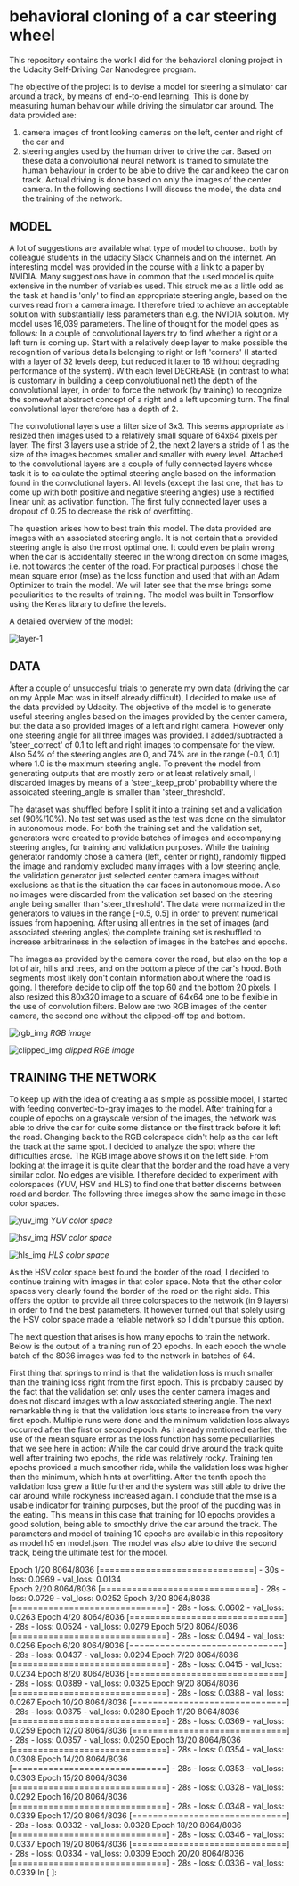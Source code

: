 # behavioral cloning of a car steering wheel

This repository contains the work I did for the behavioral cloning project in the Udacity Self-Driving Car Nanodegree program.

The objective of the project is to devise a model for steering a simulator car around a track, by means of end-to-end learning. This is done by measuring human behaviour while driving the simulator car around. The data provided are:
1) camera images of front looking cameras on the left, center and right of the car and 
2) steering angles used by the human driver to drive the car.
Based on these data a convolutional neural network is trained to simulate the human behaviour in order to be able to drive the car and keep the car on track. Actual driving is done based on only the images of the center camera. 
In the following sections I will discuss the model, the data and the training of the network.

## MODEL

A lot of suggestions are available what type of model to choose., both by colleague students in the udacity Slack Channels and on the internet. An interesting model was provided in the course with a link to a paper by NVIDIA. Many suggestions have in common that the used model is quite extensive in the number of variables used. This struck me as a little odd as the task at hand is 'only' to find an appropriate steering angle, based on the curves read from a camera image. I therefore tried to achieve an acceptable solution with substantially less parameters than e.g. the NVIDIA solution. My model uses 16,039 parameters. The line of thought for the model goes as follows: In a couple of convolutional layers try to find whether a right or a left turn is coming up. Start with a relatively deep layer to make possible the recognition of various details belonging to right or left 'corners' (I started with a layer of 32 levels deep, but reduced it later to 16 without degrading performance of the system). With each level DECREASE (in contrast to what is customary in building a deep convolutiuonal net) the depth of the convolutional layer, in order to force the network (by training) to recognize the somewhat abstract concept of a right and a left upcoming turn. The final convolutional layer therefore has a depth of 2.

The convolutional layers use a filter size of 3x3. This seems appropriate as I resized then images used to a relatively small square of 64x64 pixels per layer. The first 3 layers use a stride of 2, the next 2 layers a stride of 1 as the size of the images becomes smaller and smaller with every level. Attached to the convolutional layers are a couple of fully connected layers whose task it is to calculate the optimal steering angle based on the information found in the convolutional layers. All levels (except the last one, that has to come up with both positive and negative steering angles) use a rectified linear unit as activation function. The first fully connected layer uses a dropout of 0.25 to decrease the risk of overfitting.

The question arises how to best train this model. The data provided are images with an associated steering angle. It is not certain that a provided steering angle is also the most optimal one. It could even be plain wrong when the car is accidentally steered in the wrong direction on some images, i.e. not towards the center of the road. For practical purposes I chose the mean square error (mse) as the loss function and used that with an Adam Optimizer to train the model. We will later see that the mse brings some peculiarities to the results of training. The model was built in Tensorflow using the Keras library to define the levels.

A detailed overview of the model:

![layer-1](https://cloud.githubusercontent.com/assets/23193240/21811363/bcdeb338-d74f-11e6-89a7-ea337e3f9b05.jpg)

## DATA

After a couple of unsuccesful trials to generate my own data (driving the car on my Apple Mac was in itself already difficult), I decided to make use of the data provided by Udacity. The objective of the model is to generate useful steering angles based on the images provided by the center camera, but the data also provided images of a left and right camera. However only one steering angle for all three images was provided. I added/subtracted a 'steer_correct' of 0.1 to left and right images to compensate for the view. Also 54% of the steering angles are 0, and 74% are in the range (-0.1, 0.1) where 1.0 is the maximum steering angle. To prevent the model from generating outputs that are mostly zero or at least relatively small, I discarded images by means of a 'steer_keep_prob' probability where the assoicated steering_angle is smaller than 'steer_threshold'. 

The dataset was shuffled before I split it into a training set and a validation set (90%/10%). No test set was used as the test was done on the simulator in autonomous mode. For both the training set and the validation set, generators were created to provide batches of images and accompanying steering angles, for training and validation purposes. While the training generator randomly chose a camera (left, center or right), randomly flipped the image and randomly excluded many images with a low steering angle, the validation generator just selected center camera images without exclusions as that is the situation the car faces in autonomous mode. Also no images were discarded from the validation set based on the steering angle being smaller than 'steer_threshold'. The data were normalized in the generators to values in the range [-0.5, 0.5] in order to prevent numerical issues from happening. After using all entries in the set of images (and associated steering angles) the complete training set is reshuffled to increase arbitrariness in the selection of images in the batches and epochs.

The images as provided by the camera cover the road, but also on the top a lot of air, hills and trees, and on the bottom a piece of the car's hood. Both segments most likely don't contain information about where the road is going. I therefore decide to clip off the top 60 and the bottom 20 pixels. I also resized this 80x320 image to a square of 64x64 one to be flexible in the use of convolution filters. Below are two RGB images of the center camera, the second one without the clipped-off top and bottom.

![rgb_img](https://cloud.githubusercontent.com/assets/23193240/21798243/9cd3f472-d713-11e6-9b41-97cff3f525be.jpg)
*RGB image*

![clipped_img](https://cloud.githubusercontent.com/assets/23193240/21798332/0c5dd650-d714-11e6-9821-0739ea792763.jpg)
*clipped RGB image*

## TRAINING THE NETWORK

To keep up with the idea of creating a as simple as possible model, I started with feeding converted-to-gray images to the model. After training for a couple of epochs on a grayscale version of the images, the network was able to drive the car for quite some distance on the first track before it left the road. Changing back to the RGB colorspace didn't help as the car left the track at the same spot. I decided to analyze the spot where the difficulties arose. The RGB image above shows it on the left side. From looking at the image it is quite clear that the border and the road have a very similar color. No edges are visible. I therefore decided to experiment with colorspaces (YUV, HSV and HLS) to find one that better discerns between road and border. The following three images show the same image in these color spaces.

![yuv_img](https://cloud.githubusercontent.com/assets/23193240/21798317/f66e5f40-d713-11e6-98a7-15b0c915fbe4.jpg)
*YUV color space*

![hsv_img](https://cloud.githubusercontent.com/assets/23193240/21798329/06748dce-d714-11e6-92cc-c80257bfb9bd.jpg)
*HSV color space*

![hls_img](https://cloud.githubusercontent.com/assets/23193240/21798330/095fd304-d714-11e6-8ac7-1384a6a42b1f.jpg)
*HLS color space*

As the HSV color space best found the border of the road, I decided to continue training with images in that color space. Note that the other color spaces very clearly found the border of the road on the right side. This offers the option to provide all three colorspaces to the network (in 9 layers) in order to find the best parameters. It however turned out that solely using the HSV color space made a reliable network so I didn't pursue this option.

The next question that arises is how many epochs to train the network. Below is the output of a training run of 20 epochs. In each epoch the whole batch of the 8036 images was fed to the network in batches of 64. 




First thing that springs to mind is that the validation loss is much smaller than the training loss right from the first epoch. This is probably caused by the fact that the validation set only uses the center camera images and does not discard images with a low associated steering angle. The next remarkable thing is that the validation loss starts to increase from the very first epoch. Multiple runs were done and the minimum validation loss always occurred after the first or second epoch. As I already mentioned earlier, the use of the mean square error as the loss function has some peculiarities that we see here in action: While the car could drive around the track quite well after training two epochs, the ride was relatively rocky. Training ten epochs provided a much smoother ride, while the validation loss was higher than the minimum, which hints at overfitting. After the tenth epoch the validation loss grew a little further and the system was still able to drive the car around while rockyness increased again. I conclude that the mse is a usable indicator for training purposes, but the proof of the pudding was in the eating. This means in this case that training for 10 epochs provides a good solution, being able to smoothly drive the car around the track. The parameters and model of training 10 epochs are available in this repository as model.h5 en model.json. The model was also able to drive the second track, being the ultimate test for the model.






Epoch 1/20
8064/8036 [==============================] - 30s - loss: 0.0969 - val_loss: 0.0134<br>
Epoch 2/20
8064/8036 [==============================] - 28s - loss: 0.0729 - val_loss: 0.0252
Epoch 3/20
8064/8036 [==============================] - 28s - loss: 0.0602 - val_loss: 0.0263
Epoch 4/20
8064/8036 [==============================] - 28s - loss: 0.0524 - val_loss: 0.0279
Epoch 5/20
8064/8036 [==============================] - 28s - loss: 0.0494 - val_loss: 0.0256
Epoch 6/20
8064/8036 [==============================] - 28s - loss: 0.0437 - val_loss: 0.0294
Epoch 7/20
8064/8036 [==============================] - 28s - loss: 0.0415 - val_loss: 0.0234
Epoch 8/20
8064/8036 [==============================] - 28s - loss: 0.0389 - val_loss: 0.0325
Epoch 9/20
8064/8036 [==============================] - 28s - loss: 0.0388 - val_loss: 0.0267
Epoch 10/20
8064/8036 [==============================] - 28s - loss: 0.0375 - val_loss: 0.0280
Epoch 11/20
8064/8036 [==============================] - 28s - loss: 0.0369 - val_loss: 0.0259
Epoch 12/20
8064/8036 [==============================] - 28s - loss: 0.0357 - val_loss: 0.0250
Epoch 13/20
8064/8036 [==============================] - 28s - loss: 0.0354 - val_loss: 0.0308
Epoch 14/20
8064/8036 [==============================] - 28s - loss: 0.0353 - val_loss: 0.0303
Epoch 15/20
8064/8036 [==============================] - 28s - loss: 0.0328 - val_loss: 0.0292
Epoch 16/20
8064/8036 [==============================] - 28s - loss: 0.0348 - val_loss: 0.0339
Epoch 17/20
8064/8036 [==============================] - 28s - loss: 0.0332 - val_loss: 0.0328
Epoch 18/20
8064/8036 [==============================] - 28s - loss: 0.0346 - val_loss: 0.0337
Epoch 19/20
8064/8036 [==============================] - 28s - loss: 0.0334 - val_loss: 0.0309
Epoch 20/20
8064/8036 [==============================] - 28s - loss: 0.0336 - val_loss: 0.0339
In [ ]:
